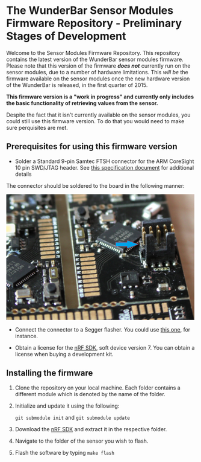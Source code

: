 # The WunderBar Sensor Modules Firmware Repository - Preliminary Stages of Development

Welcome to the Sensor Modules Firmware Repository. This repository contains the latest version of the WunderBar sensor modules firmware. Please note that this version of the firmware ***does not*** currently run on the sensor modules, due to a number of hardware limitations. This *will be* the firmware available on the sensor modules once the new hardware version of the WunderBar is released, in the first quarter of 2015.

**This firmware version is a "work in progress" and currently only includes the basic functionality of retrieving values from the sensor.**

Despite the fact that it isn't currently available on the sensor modules, you could still use this firmware version. To do that you would need to make sure perquisites are met.

## Prerequisites for using this firmware version

- Solder a Standard 9-pin Samtec FTSH connector for the ARM CoreSight 10 pin SWD/JTAG header. See [this specification document](http://infocenter.arm.com/help/index.jsp?topic=/com.arm.doc.ddi0314h/Chdhbiad.html) for additional details

The connector should be soldered to the board in the following manner:

<img src="assets/connector.jpg" width=500px> 


- Connect the connector to a Segger flasher. You could use [this one](https://www.segger.com/jlink-lite-cortexm.html), for instance.


- Obtain a license for the [nRF SDK](https://www.nordicsemi.com/eng/Products/Bluetooth-Smart-Bluetooth-low-energy/nRF51822), soft device version 7. You can obtain a license when buying a development kit.


## Installing the firmware

1. Clone the repository on your local machine. Each folder contains a different module which is denoted by the name of the folder.
2. Initialize and update it using the following: 
	
	`git submodule init` 
and 
	`git submodule update`

3. Download the [nRF SDK](https://www.nordicsemi.com/eng/Products/Bluetooth-Smart-Bluetooth-low-energy/nRF51822) and extract it in the respective folder.
4. Navigate to the folder of the sensor you wish to flash.
5. Flash the software by typing `make flash` 
